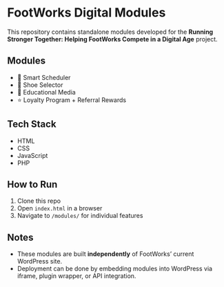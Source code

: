 # FootWorks Digital Modules

This repository contains standalone modules developed for the
**Running Stronger Together: Helping FootWorks Compete in a Digital Age**
project.

## Modules

- 📅 Smart Scheduler
- 👟 Shoe Selector
- 🎥 Educational Media
- ⭐ Loyalty Program + Referral Rewards

## Tech Stack

- HTML
- CSS
- JavaScript
- PHP

## How to Run

1. Clone this repo
2. Open `index.html` in a browser
3. Navigate to `/modules/` for individual features

## Notes

- These modules are built **independently** of FootWorks’ current WordPress site.
- Deployment can be done by embedding modules into WordPress via iframe, plugin wrapper, or API integration.
